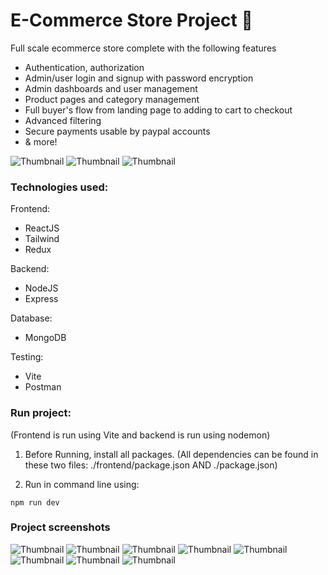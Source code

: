 # E-Commerce Store Project 🏪

Full scale ecommerce store complete with the following features
- Authentication, authorization
- Admin/user login and signup with password encryption
- Admin dashboards and user management
- Product pages and category management
- Full buyer's flow from landing page to adding to cart to checkout
- Advanced filtering
- Secure payments usable by paypal accounts
- & more!

![Thumbnail](/thumbnails/Screenshot(1).png)
![Thumbnail](/thumbnails/Screenshot(4).png)
![Thumbnail](/thumbnails/Screenshot(6).png)

### Technologies used:
Frontend: 
- ReactJS
- Tailwind
- Redux

Backend:
- NodeJS
- Express

Database:
- MongoDB

Testing:
- Vite
- Postman
  

### Run project:

(Frontend is run using Vite and backend is run using nodemon)

1. Before Running, install all packages.
(All dependencies can be found in these two files: ./frontend/package.json AND ./package.json)

2. Run in command line using:
```
npm run dev
```

### Project screenshots
![Thumbnail](/thumbnails/Screenshot(1).png)
![Thumbnail](/thumbnails/Screenshot(4).png)
![Thumbnail](/thumbnails/Screenshot(5).png)
![Thumbnail](/thumbnails/Screenshot(6).png)
![Thumbnail](/thumbnails/Screenshot(7).png)
![Thumbnail](/thumbnails/Screenshot(8).png)
![Thumbnail](/thumbnails/Screenshot(9).png)
![Thumbnail](/thumbnails/Screenshot(11).png)
